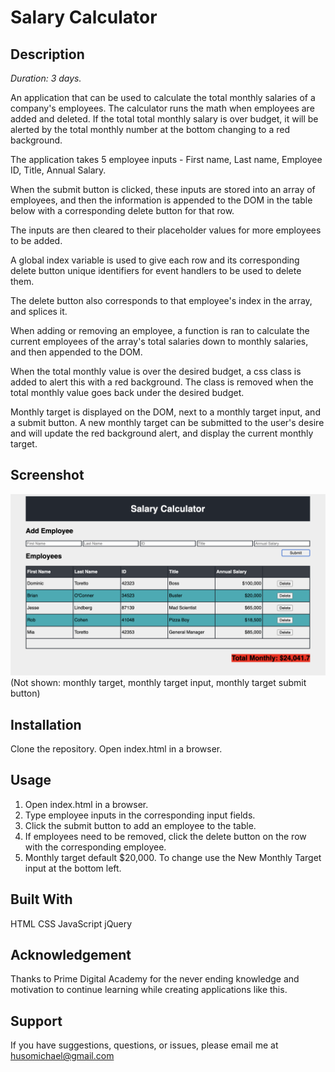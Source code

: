 # Salary Calculator

## Description

*Duration: 3 days.*

An application that can be used to calculate the total monthly salaries of a company's employees. The calculator runs the math when employees are added and deleted. If the total total monthly salary is over budget, it will be alerted by the total monthly number at the bottom changing to a red background.

The application takes 5 employee inputs - First name, Last name, Employee ID, Title, Annual Salary.

When the submit button is clicked, these inputs are stored into an array of employees, and then the information is appended to the DOM in the table below with a corresponding delete button for that row.

The inputs are then cleared to their placeholder values for more employees to be added.

A global index variable is used to give each row and its corresponding delete button unique identifiers for event handlers to be used to delete them.

The delete button also corresponds to that employee's index in the array, and splices it.

When adding or removing an employee, a function is ran to calculate the current employees of the array's total salaries down to monthly salaries, and then appended to the DOM.

When the total monthly value is over the desired budget, a css class is added to alert this with a red background. The class is removed when the total monthly value goes back under the desired budget.

Monthly target is displayed on the DOM, next to a monthly target input, and a submit button. A new monthly target can be submitted to the user's desire and will update the red background alert, and display the current monthly target.

## Screenshot

![App-Screenshot](calculator-screenshot.png) (Not shown: monthly target, monthly target input, monthly target submit button)

## Installation

Clone the repository. Open index.html in a browser. 

## Usage

1. Open index.html in a browser.
2. Type employee inputs in the corresponding input fields.
3. Click the submit button to add an employee to the table.
4. If employees need to be removed, click the delete button on the row with the corresponding employee.
5. Monthly target default $20,000. To change use the New Monthly Target input at the bottom left.

## Built With

HTML
CSS
JavaScript
jQuery

## Acknowledgement

Thanks to Prime Digital Academy for the never ending knowledge and motivation to continue learning while creating applications like this.

## Support

If you have suggestions, questions, or issues, please email me at husomichael@gmail.com